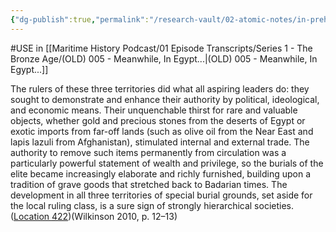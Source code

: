 ```yaml
---
{"dg-publish":true,"permalink":"/research-vault/02-atomic-notes/in-prehistoric-egypt-the-demand-for-luxury-goods-also-drove-trade/"}
---
```


#USE in [[Maritime History Podcast/01 Episode Transcripts/Series 1 - The Bronze Age/(OLD) 005 - Meanwhile, In Egypt...\|(OLD) 005 - Meanwhile, In Egypt...]]

The rulers of these three territories did what all aspiring leaders do: they sought to demonstrate and enhance their authority by political, ideological, and economic means. Their unquenchable thirst for rare and valuable objects, whether gold and precious stones from the deserts of Egypt or exotic imports from far-off lands (such as olive oil from the Near East and lapis lazuli from Afghanistan), stimulated internal and external trade. The authority to remove such items permanently from circulation was a particularly powerful statement of wealth and privilege, so the burials of the elite became increasingly elaborate and richly furnished, building upon a tradition of grave goods that stretched back to Badarian times. The development in all three territories of special burial grounds, set aside for the local ruling class, is a sure sign of strongly hierarchical societies. ([Location 422](https://readwise.io/to_kindle?action=open&asin=B004FGMZAI&location=422))(Wilkinson 2010, p. 12–13)